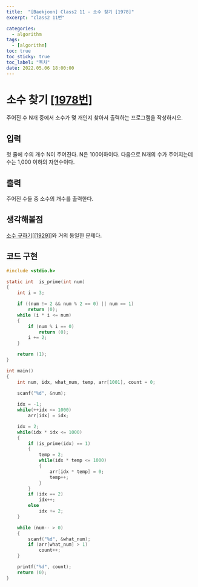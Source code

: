 ```yaml
---
title:  "[Baekjoon] Class2 11 - 소수 찾기 [1978]"
excerpt: "class2 11번"

categories:
  - algorithm
tags:
  - [algorithm]
toc: true
toc_sticky: true
toc_label: "목차"
date: 2022.05.06 18:00:00
---
```


# 소수 찾기 [[1978번]](https://www.acmicpc.net/problem/1978)
주어진 수 N개 중에서 소수가 몇 개인지 찾아서 출력하는 프로그램을 작성하시오.    

## 입력
첫 줄에 수의 개수 N이 주어진다. N은 100이하이다. 다음으로 N개의 수가 주어지는데 수는 1,000 이하의 자연수이다.    

## 출력
주어진 수들 중 소수의 개수를 출력한다.    

## 생각해볼점
[소수 구하기[[1929]]](https://sueshinkr.github.io/algorithm/class2_09/)와 거의 동일한 문제다.    

## 코드 구현
```c
#include <stdio.h>

static int	is_prime(int num)
{
	int	i = 3;

	if ((num != 2 && num % 2 == 0) || num == 1)
		return (0);
	while (i * i <= num)
	{
		if (num % i == 0)
			return (0);
		i += 2;
	}

	return (1);
}

int main()
{
	int	num, idx, what_num, temp, arr[1001], count = 0;

	scanf("%d", &num);
	
	idx = -1;
	while(++idx <= 1000)
		arr[idx] = idx;

	idx = 2;
	while(idx * idx <= 1000)
	{
		if (is_prime(idx) == 1)
		{
			temp = 2;
			while(idx * temp <= 1000)
			{
				arr[idx * temp] = 0;
				temp++;
			}
		}
		if (idx == 2)
			idx++;
		else
			idx += 2;
	}

	while (num-- > 0)
	{
		scanf("%d", &what_num);
		if (arr[what_num] > 1)
			count++;
	}

	printf("%d", count);
	return (0);
}
```
